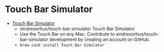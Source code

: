 # Touch Bar Simulator
- [Touch Bar Simulator](https://github.com/sindresorhus/touch-bar-simulator)
  -  sindresorhus/touch-bar-simulator Touch Bar Simulator 
  - Use the Touch Bar on any Mac. Contribute to sindresorhus/touch-bar-simulator development by creating an account on GitHub.
  - `brew cask install Touch Bar Simulator`

